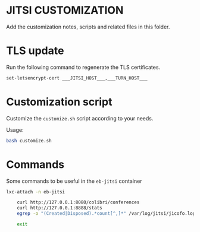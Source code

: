 JITSI CUSTOMIZATION
===================
Add the customization notes, scripts and related files in this folder.

# TLS update
Run the following command to regenerate the TLS certificates.

```bash
set-letsencrypt-cert ___JITSI_HOST___,___TURN_HOST___
```

# Customization script
Customize the `customize.sh` script according to your needs.

Usage:

```bash
bash customize.sh
```

# Commands
Some commands to be useful in the `eb-jitsi` container

```bash
lxc-attach -n eb-jitsi

    curl http://127.0.0.1:8080/colibri/conferences
    curl http://127.0.0.1:8888/stats
    egrep -o "(Created|Disposed).*count[^,]*" /var/log/jitsi/jicofo.log

    exit
```

